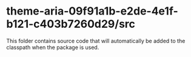 # theme-aria-09f91a1b-e2de-4e1f-b121-c403b7260d29/src

This folder contains source code that will automatically be added to the classpath when
the package is used.
